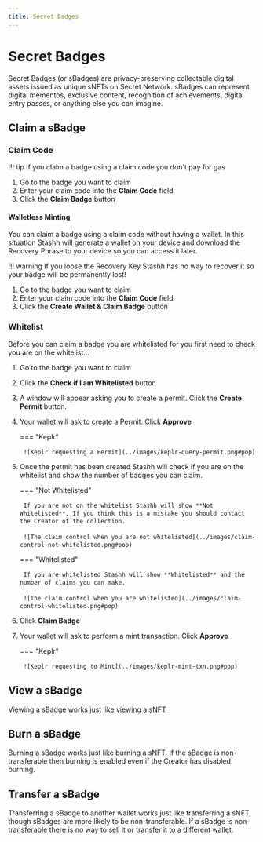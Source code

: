 ```yaml
---
title: Secret Badges
---
```


# Secret Badges

Secret Badges (or sBadges) are privacy-preserving collectable digital assets issued as unique sNFTs on Secret Network. sBadges can represent digital mementos, exclusive content, recognition of achievements, digital entry passes, or anything else you can imagine.

## Claim a sBadge

[](../images/claim-control-default.png)

### Claim Code

!!! tip
    If you claim a badge using a claim code you don't pay for gas

1. Go to the badge you want to claim
2. Enter your claim code into the **Claim Code** field
3. Click the **Claim Badge** button

#### Walletless Minting

You can claim a badge using a claim code without having a wallet. In this situation Stashh will generate a wallet on your device and download the Recovery Phrase to your device so you can access it later.

!!! warning
    If you loose the Recovery Key Stashh has no way to recover it so your badge will be permanently lost!

1. Go to the badge you want to claim
2. Enter your claim code into the **Claim Code** field
3. Click the **Create Wallet & Claim Badge** button

### Whitelist

Before you can claim a badge you are whitelisted for you first need to check you are on the whitelist...

1. Go to the badge you want to claim
2. Click the **Check if I am Whitelisted** button
3. A window will appear asking you to create a permit. Click the **Create Permit** button.
4. Your wallet will ask to create a Permit. Click **Approve**

    === "Keplr"

        ![Keplr requesting a Permit](../images/keplr-query-permit.png#pop)

5. Once the permit has been created Stashh will check if you are on the whitelist and show the number of badges you can claim.

    === "Not Whitelisted"

        If you are not on the whitelist Stashh will show **Not Whitelisted**. If you think this is a mistake you should contact the Creator of the collection.

        ![The claim control when you are not whitelisted](../images/claim-control-not-whitelisted.png#pop)

    === "Whitelisted"

        If you are whitelisted Stashh will show **Whitelisted** and the number of claims you can make.

        ![The claim control when you are whitelisted](../images/claim-control-whitelisted.png#pop)

6. Click **Claim Badge**
7. Your wallet will ask to perform a mint transaction. Click **Approve**

    === "Keplr"

        ![Keplr requesting to Mint](../images/keplr-mint-txn.png#pop)

## View a sBadge

Viewing a sBadge works just like [viewing a sNFT](./view-your-nfts.md)

## Burn a sBadge

Burning a sBadge works just like burning a sNFT. If the sBadge is non-transferable then burning is enabled even if the Creator has disabled burning.

## Transfer a sBadge

Transferring a sBadge to another wallet works just like transferring a sNFT, though sBadges are more likely to be non-transferable. If a sBadge is non-transferable there is no way to sell it or transfer it to a different wallet.